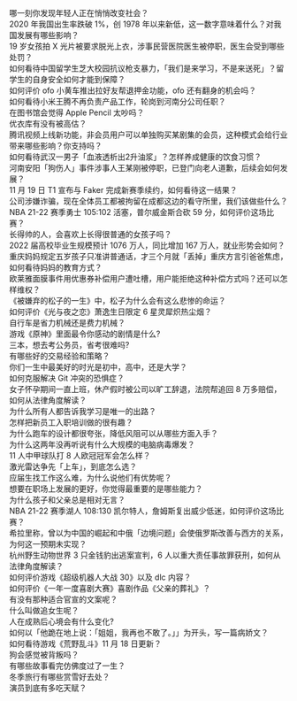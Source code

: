 哪一刻你发现年轻人正在悄悄改变社会？  
2020 年我国出生率跌破 1%，创 1978 年以来新低，这一数字意味着什么？对我国发展有哪些影响？  
19 岁女孩拍 X 光片被要求脱光上衣，涉事民营医院医生被停职，医生会受到哪些处罚？  
如何看待中国留学生芝大校园抗议枪支暴力，「我们是来学习，不是来送死」？留学生的自身安全如何才能到保障？  
如何评价 ofo 小黄车推出拉好友帮退押金功能，ofo 还有翻身的机会吗？  
如何看待小米王腾不再负责产品工作，轮岗到河南分公司任职？  
在图书馆会觉得 Apple Pencil 太吵吗？  
优衣库有没有被高估？  
腾讯视频上线新功能，非会员用户可以单独购买某剧集的会员，这种模式会给行业带来哪些影响？你支持吗？  
如何看待武汉一男子「血液透析出2升油浆」？怎样养成健康的饮食习惯？  
河南安阳「狗伤人」事件涉事人王某刚被停职，已登门向老人道歉，后续会如何发展？  
11 月 19 日 T1 宣布与 Faker 完成新赛季续约，如何看待这一结果？  
公司涉嫌诈骗，现在全体员工都被拘留在成都这边的看守所里，我们该做些什么？  
NBA 21-22 赛季勇士 105:102 活塞，普尔威金斯合砍 59 分，如何评价这场比赛？  
长得帅的人，会喜欢上长得很普通的女孩子吗？  
2022 届高校毕业生规模预计 1076 万人，同比增加 167 万人，就业形势会如何？  
重庆妈妈规定五岁孩子只准讲普通话，才三个月就「丢掉」重庆方言引爸爸焦虑，如何看待妈妈的教育方式？  
欧莱雅面膜事件用优惠券补偿用户遭吐槽，用户能拒绝这种补偿方式吗？还可以怎样维权？  
《被嫌弃的松子的一生》中，松子为什么会有这么悲惨的命运？  
如何评价《光与夜之恋》萧逸生日限定 6 星灵犀炽热尘烟？  
自行车是省力机械还是费力机械？  
游戏《原神》里面最令你感动的剧情是什么?  
三本，想去考公务员，省考很难吗?  
有哪些好的交易经验和策略？  
你们一生中最美好的时光是初中，高中，还是大学？  
如何克服解决 Git 冲突的恐惧症？  
女子怀孕期间一直上班，休产假时被公司以旷工辞退，法院帮追回 8 万多赔偿，如何从法律角度解读？  
为什么所有人都告诉我学习是唯一的出路？  
怎样把新员工入职培训做的很有趣？  
为什么跑车的设计都很夸张，降低风阻可以从哪些方面入手？  
为什么这两年没再听说有什么大规模的电脑病毒爆发？  
11 人中甲球队打 8 人欧冠冠军会怎么样？  
激光雷达争先「上车」，到底怎么选？  
应届生找工作这么难，为什么说他们有优势呢？  
想要在职场上发展的更好，你觉得最重要的是哪些能力？  
为什么孩子和父亲总是相对无言？  
NBA 21-22 赛季湖人 108:130 凯尔特人，詹姆斯复出威少低迷，如何评价这场比赛？  
希拉里称，曾以为中国的崛起和中俄「边境问题」会使俄罗斯改善与西方的关系，为何这一预期未实现？  
杭州野生动物世界 3 只金钱豹出逃案宣判，6 人以重大责任事故罪获刑，如何从法律角度解读？  
如何评价游戏《超级机器人大战 30》以及 dlc 内容？  
如何评价《一年一度喜剧大赛》喜剧作品《父亲的葬礼》？  
有没有那种适合官宣的文案呢？  
什么叫做追女生呢？  
人在成熟后心境会有什么变化?  
如何以「他跪在地上说：「姐姐，我再也不敢了。」」为开头，写一篇病娇文？  
如何看待游戏《荒野乱斗》11 月 18 日更新？  
狗会感觉被背叛吗？  
有哪些故事看完仿佛度过了一生？  
冬季旅行有哪些赏雪好去处？  
演员到底有多吃天赋？  

